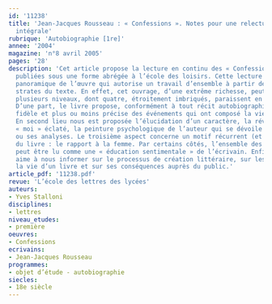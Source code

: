 ```yaml
---
id: '11238'
title: 'Jean-Jacques Rousseau : « Confessions ». Notes pour une relecture. Étude
  intégrale'
rubrique: 'Autobiographie [1re]'
annee: '2004'
magazine: 'n°8 avril 2005'
pages: '28'
description: 'Cet article propose la lecture en continu des « Confessions » de Rousseau,
  publiées sous une forme abrégée à l’école des loisirs. Cette lecture offre une vision
  panoramique de l’œuvre qui autorise un travail d’ensemble à partir des différentes
  strates du texte. En effet, cet ouvrage, d’une extrême richesse, peut se lire à
  plusieurs niveaux, dont quatre, étroitement imbriqués, paraissent en assurer l’unité.
  D’une part, le livre propose, conformément à tout récit autobiographique, la relation
  fidèle et plus ou moins précise des événements qui ont composé la vie de Jean-Jacques.
  En second lieu nous est proposée l’élucidation d’un caractère, la révélation d’un
  « moi » éclaté, la peinture psychologique de l’auteur qui se dévoile dans ses confidences
  ou ses analyses. Le troisième aspect concerne un motif récurrent (et presque obsessionnel)
  du livre : le rapport à la femme. Par certains côtés, l’ensemble des « Confessions »
  peut être lu comme une « éducation sentimentale » de l’écrivain. Enfin, l’ouvrage
  aime à nous informer sur le processus de création littéraire, sur les étapes de
  la vie d’un livre et sur ses conséquences auprès du public.'
article_pdf: '11238.pdf'
revue: 'L’école des lettres des lycées'
auteurs:
- Yves Stalloni
disciplines:
- lettres
niveau_etudes:
- première
oeuvres:
- Confessions
ecrivains:
- Jean-Jacques Rousseau
programmes:
- objet d’étude - autobiographie
siecles:
- 18e siècle
---
```

